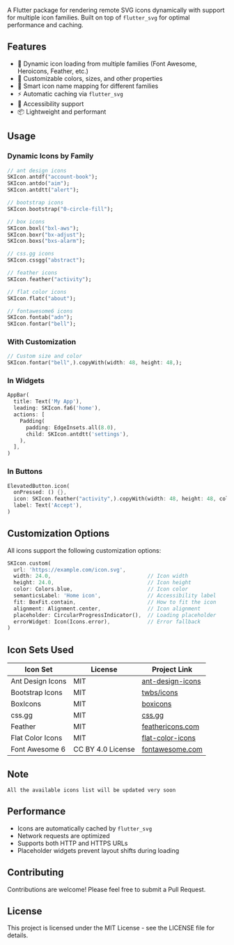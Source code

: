 A Flutter package for rendering remote SVG icons dynamically with support for multiple icon families. Built on top of `flutter_svg` for optimal performance and caching.

## Features

- 🚀 Dynamic icon loading from multiple families (Font Awesome, Heroicons, Feather, etc.)
- 🎨 Customizable colors, sizes, and other properties
- 🔧 Smart icon name mapping for different families
- ⚡ Automatic caching via `flutter_svg`
- 🎯 Accessibility support
- 📦 Lightweight and performant

## Usage

### Dynamic Icons by Family

```dart
// ant design icons
SKIcon.antdf("account-book");
SKIcon.antdo("aim");
SKIcon.antdtt("alert");

// bootstrap icons
SKIcon.bootstrap("0-circle-fill");

// box icons
SKIcon.boxl("bxl-aws");
SKIcon.boxr("bx-adjust");
SKIcon.boxs("bxs-alarm");

// css.gg icons
SKIcon.cssgg("abstract");

// feather icons
SKIcon.feather("activity");

// flat color icons
SKIcon.flatc("about");

// fontawesome6 icons
SKIcon.fontab("adn");
SKIcon.fontar("bell");
```

### With Customization

```dart
// Custom size and color
SKIcon.fontar("bell",).copyWith(width: 48, height: 48,);
```

### In Widgets

```dart
AppBar(
  title: Text('My App'),
  leading: SKIcon.fa6('home'),
  actions: [
    Padding(
      padding: EdgeInsets.all(8.0),
      child: SKIcon.antdtt('settings'),
    ),
  ],
)
```

### In Buttons

```dart
ElevatedButton.icon(
  onPressed: () {},
  icon: SKIcon.feather("activity",).copyWith(width: 48, height: 48, color: Colors.amber,),
  label: Text('Accept'),
)
```

## Customization Options

All icons support the following customization options:

```dart
SKIcon.custom(
  url: 'https://example.com/icon.svg',
  width: 24.0,                               // Icon width
  height: 24.0,                              // Icon height
  color: Colors.blue,                        // Icon color
  semanticsLabel: 'Home icon',               // Accessibility label
  fit: BoxFit.contain,                       // How to fit the icon
  alignment: Alignment.center,               // Icon alignment
  placeholder: CircularProgressIndicator(),  // Loading placeholder
  errorWidget: Icon(Icons.error),            // Error fallback
)
```

## Icon Sets Used

| Icon Set         | License           | Project Link                                                       |
| ---------------- | ----------------- | ------------------------------------------------------------------ |
| Ant Design Icons | MIT               | [ant-design-icons](https://github.com/ant-design/ant-design-icons) |
| Bootstrap Icons  | MIT               | [twbs/icons](https://github.com/twbs/icons)                        |
| BoxIcons         | MIT               | [boxicons](https://github.com/atisawd/boxicons)                    |
| css.gg           | MIT               | [css.gg](https://github.com/astrit/css.gg)                         |
| Feather          | MIT               | [feathericons.com](https://feathericons.com/)                      |
| Flat Color Icons | MIT               | [flat-color-icons](https://github.com/icons8/flat-color-icons)     |
| Font Awesome 6   | CC BY 4.0 License | [fontawesome.com](https://fontawesome.com/)                        |

## Note

`All the available icons list will be updated very soon`

## Performance

- Icons are automatically cached by `flutter_svg`
- Network requests are optimized
- Supports both HTTP and HTTPS URLs
- Placeholder widgets prevent layout shifts during loading

## Contributing

Contributions are welcome! Please feel free to submit a Pull Request.

## License

This project is licensed under the MIT License - see the LICENSE file for details.
